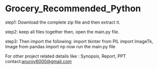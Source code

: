 # Grocery_Recommended_Python
step1: Download the complete zip file and then extract it.

step2: keep all files together then, open the main.py file.

step3: Then import the following:
                                  import tkinter
                                  from PIL import ImageTk, Image
                                  from pandas import np
now run the main.py file





For other project related details like : Synopsis, Report, PPT 
      contact:anuroy6000@gmail.com
